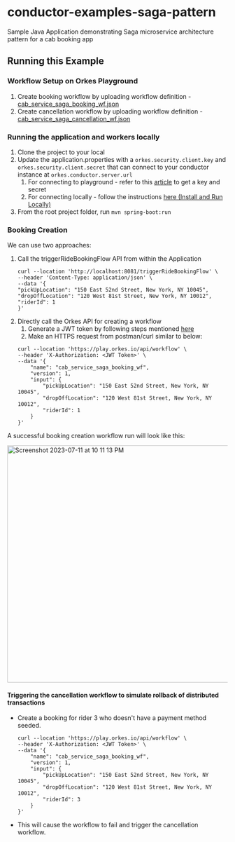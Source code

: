 # conductor-examples-saga-pattern
Sample Java Application demonstrating Saga microservice architecture pattern for a cab booking app

## Running this Example

### Workflow Setup on Orkes Playground
1. Create booking workflow by uploading workflow definition - [cab_service_saga_booking_wf.json](src/main/resources/cab_service_saga_booking_wf.json)
2. Create cancellation workflow by uploading workflow definition - [cab_service_saga_cancellation_wf.json](src/main/resources/cab_service_saga_cancellation_wf.json)

### Running the application and workers locally

1. Clone the project to your local
2. Update the application.properties with a `orkes.security.client.key` and `orkes.security.client.secret` that can connect to your conductor instance at `orkes.conductor.server.url`
    1. For connecting to playground - refer to this [article](https://orkes.io/content/how-to-videos/access-key-and-secret) to get a key and secret
    2. For connecting locally - follow the instructions [here (Install and Run Locally)](https://orkes.io/content/get-orkes-conductor)
3. From the root project folder, run `mvn spring-boot:run`

### Booking Creation

We can use two approaches:
1. Call the triggerRideBookingFlow API from within the Application
   ```
   curl --location 'http://localhost:8081/triggerRideBookingFlow' \
   --header 'Content-Type: application/json' \
   --data '{
   "pickUpLocation": "150 East 52nd Street, New York, NY 10045",
   "dropOffLocation": "120 West 81st Street, New York, NY 10012",
   "riderId": 1
   }'
   ```
2. Directly call the Orkes API for creating a workflow
   1. Generate a JWT token by following steps mentioned [here](https://orkes.io/content/access-control-and-security/applications#generating-token)
   2. Make an HTTPS request from postman/curl similar to below:
   ```
   curl --location 'https://play.orkes.io/api/workflow' \
   --header 'X-Authorization: <JWT Token>' \
   --data '{
       "name": "cab_service_saga_booking_wf",
       "version": 1,
       "input": {
           "pickUpLocation": "150 East 52nd Street, New York, NY 10045",
           "dropOffLocation": "120 West 81st Street, New York, NY 10012",
           "riderId": 1
       }
   }'
   ```
   
A successful booking creation workflow run will look like this:

<img width="541" alt="Screenshot 2023-07-11 at 10 11 13 PM" src="https://github.com/conductor-sdk/conductor-examples-saga-pattern/assets/127052609/b0f0a18c-2dd7-4e16-b0ed-67ba0c017492">

   
#### Triggering the cancellation workflow to simulate rollback of distributed transactions

* Create a booking for rider 3 who doesn't have a payment method seeded.
   ```
   curl --location 'https://play.orkes.io/api/workflow' \
   --header 'X-Authorization: <JWT Token>' \
   --data '{
       "name": "cab_service_saga_booking_wf",
       "version": 1,
       "input": {
           "pickUpLocation": "150 East 52nd Street, New York, NY 10045",
           "dropOffLocation": "120 West 81st Street, New York, NY 10012",
           "riderId": 3
       }
   }'
   ```

* This will cause the workflow to fail and trigger the cancellation workflow.
